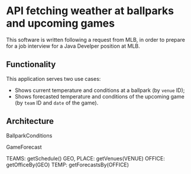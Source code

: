 # API fetching weather at ballparks and upcoming games 

This software is written following a request from MLB,
in order to prepare for a job interview for a Java Develper
position at MLB.

## Functionality 

This application serves two use cases:

- Shows current temperature and conditions at a ballpark (by `venue` ID);
- Shows forecasted temperature and conditions of the upcoming game
  (by `team` ID and `date` of the game).

## Architecture

BallparkConditions

GameForecast  


TEAMS: getSchedule()
  GEO, PLACE: getVenues(VENUE)
    OFFICE: getOfficeBy(GEO)
      TEMP: getForecastsBy(OFFICE)



